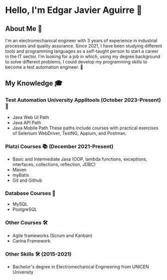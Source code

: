 # Hello, I'm Edgar Javier Aguirre 👋

## About Me 📌

I'm an electromechanical engineer with 3 years of experience in industrial processes and quality assurance. Since 2021, I have been studying different tools and programming languages as a self-taught person to start a career in the IT sector. I'm looking for a job in which, using my degree background to solve different problems, I could develop my programming skills to become a test automation engineer. 🚀

## My Knowledge 🎓

### Test Automation University Applitools (October 2023-Present) 🎯
- Java Web UI Path
- Java API Path
- Java Mobile Path
These paths include courses with practical exercises of Selenium WebDriver, TestNG, Appium, and Postman.

### Platzi Courses 📚 (December 2021-Present)
- Basic and Intermediate Java (OOP, lambda functions, exceptions, interfaces, collections, reflection, JDBC)
- Maven
- myBatis
- Git and Github

### Database Courses 💾
- MySQL
- PostgreSQL

### Other Courses 🛠️
- Agile frameworks (Scrum and Kanban)
- Carina Framework

### Other Skills 🛠️ (2015-2021)
- Bachelor's degree in Electromechanical Engineering from UNICEN University

